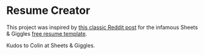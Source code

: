 # Resume Creator

This project was inspired by [this classic Reddit post](https://www.reddit.com/r/jobs/comments/7y8k6p/im_an_exrecruiter_for_some_of_the_top_companies/) for the infamous Sheets & Giggles [free resume template](https://docs.google.com/document/d/1QcZgLCcauW2k1cIC9JcGQFAIfrszyIE2/edit).

Kudos to Colin at Sheets & Giggles.
